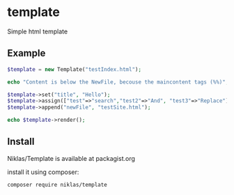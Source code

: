 # template
Simple html template

## Example
```php
$template = new Template("testIndex.html");

echo "Content is below the NewFile, becouse the maincontent tags (%%)";

$template->set("title", "Hello");
$template->assign(["test"=>"search","test2"=>"And", "test3"=>"Replace"]);
$template->append("newFile", "testSite.html");

echo $template->render();
```

## Install

Niklas/Template is available at packagist.org

install it using composer:

```
composer require niklas/template
```
